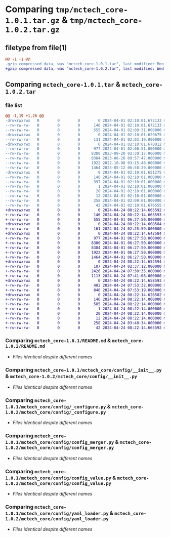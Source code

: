 # Comparing `tmp/mctech_core-1.0.1.tar.gz` & `tmp/mctech_core-1.0.2.tar.gz`

## filetype from file(1)

```diff
@@ -1 +1 @@
-gzip compressed data, was "mctech_core-1.0.1.tar", last modified: Mon Apr  1 02:10:01 2024, max compression
+gzip compressed data, was "mctech_core-1.0.2.tar", last modified: Wed Apr 24 08:22:14 2024, max compression
```

## Comparing `mctech_core-1.0.1.tar` & `mctech_core-1.0.2.tar`

### file list

```diff
@@ -1,19 +1,26 @@
-drwxrwxrwx   0        0        0        0 2024-04-01 02:10:01.672133 mctech_core-1.0.1/
--rw-rw-rw-   0        0        0      146 2024-04-01 02:10:01.672133 mctech_core-1.0.1/PKG-INFO
--rw-rw-rw-   0        0        0      555 2024-04-01 02:09:31.000000 mctech_core-1.0.1/README.md
-drwxrwxrwx   0        0        0        0 2024-04-01 02:10:01.629675 mctech_core-1.0.1/mctech_core/
--rw-rw-rw-   0        0        0      131 2024-04-01 02:03:19.000000 mctech_core-1.0.1/mctech_core/__init__.py
-drwxrwxrwx   0        0        0        0 2024-04-01 02:10:01.670012 mctech_core-1.0.1/mctech_core/config/
--rw-rw-rw-   0        0        0      977 2024-04-01 02:00:51.000000 mctech_core-1.0.1/mctech_core/config/__init__.py
--rw-rw-rw-   0        0        0     8300 2023-09-20 02:30:17.000000 mctech_core-1.0.1/mctech_core/config/_configure.py
--rw-rw-rw-   0        0        0     8384 2023-08-26 09:57:47.000000 mctech_core-1.0.1/mctech_core/config/config_merger.py
--rw-rw-rw-   0        0        0     1922 2022-10-08 03:15:48.000000 mctech_core-1.0.1/mctech_core/config/config_value.py
--rw-rw-rw-   0        0        0     1464 2023-05-12 06:58:39.000000 mctech_core-1.0.1/mctech_core/config/yaml_loader.py
-drwxrwxrwx   0        0        0        0 2024-04-01 02:10:01.651275 mctech_core-1.0.1/mctech_core.egg-info/
--rw-rw-rw-   0        0        0      146 2024-04-01 02:10:01.000000 mctech_core-1.0.1/mctech_core.egg-info/PKG-INFO
--rw-rw-rw-   0        0        0      397 2024-04-01 02:10:01.000000 mctech_core-1.0.1/mctech_core.egg-info/SOURCES.txt
--rw-rw-rw-   0        0        0        1 2024-04-01 02:10:01.000000 mctech_core-1.0.1/mctech_core.egg-info/dependency_links.txt
--rw-rw-rw-   0        0        0       20 2024-04-01 02:10:01.000000 mctech_core-1.0.1/mctech_core.egg-info/requires.txt
--rw-rw-rw-   0        0        0       12 2024-04-01 02:10:01.000000 mctech_core-1.0.1/mctech_core.egg-info/top_level.txt
--rw-rw-rw-   0        0        0      258 2024-04-01 02:09:01.000000 mctech_core-1.0.1/mctech_core_setup.py
--rw-rw-rw-   0        0        0       42 2024-04-01 02:10:01.676555 mctech_core-1.0.1/setup.cfg
+drwxrwxrwx   0        0        0        0 2024-04-24 08:22:14.665592 mctech_core-1.0.2/
+-rw-rw-rw-   0        0        0      146 2024-04-24 08:22:14.663593 mctech_core-1.0.2/PKG-INFO
+-rw-rw-rw-   0        0        0      555 2024-04-01 06:27:50.000000 mctech_core-1.0.2/README.md
+drwxrwxrwx   0        0        0        0 2024-04-24 08:22:14.608584 mctech_core-1.0.2/mctech_core/
+-rw-rw-rw-   0        0        0      161 2024-04-24 02:25:59.000000 mctech_core-1.0.2/mctech_core/__init__.py
+drwxrwxrwx   0        0        0        0 2024-04-24 08:22:14.642584 mctech_core-1.0.2/mctech_core/config/
+-rw-rw-rw-   0        0        0      977 2024-04-01 06:27:50.000000 mctech_core-1.0.2/mctech_core/config/__init__.py
+-rw-rw-rw-   0        0        0     8300 2024-04-01 06:27:50.000000 mctech_core-1.0.2/mctech_core/config/_configure.py
+-rw-rw-rw-   0        0        0     8384 2024-04-01 06:27:50.000000 mctech_core-1.0.2/mctech_core/config/config_merger.py
+-rw-rw-rw-   0        0        0     1922 2024-04-01 06:27:50.000000 mctech_core-1.0.2/mctech_core/config/config_value.py
+-rw-rw-rw-   0        0        0     1464 2024-04-01 06:27:50.000000 mctech_core-1.0.2/mctech_core/config/yaml_loader.py
+drwxrwxrwx   0        0        0        0 2024-04-24 08:22:14.652594 mctech_core-1.0.2/mctech_core/context/
+-rw-rw-rw-   0        0        0      107 2024-04-24 02:37:12.000000 mctech_core-1.0.2/mctech_core/context/__init__.py
+-rw-rw-rw-   0        0        0     2426 2024-04-24 07:30:35.000000 mctech_core-1.0.2/mctech_core/context/async_context.py
+-rw-rw-rw-   0        0        0     1113 2024-04-24 07:41:08.000000 mctech_core-1.0.2/mctech_core/context/header_filter.py
+drwxrwxrwx   0        0        0        0 2024-04-24 08:22:14.658593 mctech_core-1.0.2/mctech_core/tracing/
+-rw-rw-rw-   0        0        0      402 2024-04-24 07:53:32.000000 mctech_core-1.0.2/mctech_core/tracing/__init__.py
+-rw-rw-rw-   0        0        0      846 2024-04-24 07:53:19.000000 mctech_core-1.0.2/mctech_core/tracing/tracing_context_middleware.py
+drwxrwxrwx   0        0        0        0 2024-04-24 08:22:14.626582 mctech_core-1.0.2/mctech_core.egg-info/
+-rw-rw-rw-   0        0        0      146 2024-04-24 08:22:14.000000 mctech_core-1.0.2/mctech_core.egg-info/PKG-INFO
+-rw-rw-rw-   0        0        0      585 2024-04-24 08:22:14.000000 mctech_core-1.0.2/mctech_core.egg-info/SOURCES.txt
+-rw-rw-rw-   0        0        0        1 2024-04-24 08:22:14.000000 mctech_core-1.0.2/mctech_core.egg-info/dependency_links.txt
+-rw-rw-rw-   0        0        0       20 2024-04-24 08:22:14.000000 mctech_core-1.0.2/mctech_core.egg-info/requires.txt
+-rw-rw-rw-   0        0        0       12 2024-04-24 08:22:14.000000 mctech_core-1.0.2/mctech_core.egg-info/top_level.txt
+-rw-rw-rw-   0        0        0      258 2024-04-24 03:48:34.000000 mctech_core-1.0.2/mctech_core_setup.py
+-rw-rw-rw-   0        0        0       42 2024-04-24 08:22:14.665592 mctech_core-1.0.2/setup.cfg
```

### Comparing `mctech_core-1.0.1/README.md` & `mctech_core-1.0.2/README.md`

 * *Files identical despite different names*

### Comparing `mctech_core-1.0.1/mctech_core/config/__init__.py` & `mctech_core-1.0.2/mctech_core/config/__init__.py`

 * *Files identical despite different names*

### Comparing `mctech_core-1.0.1/mctech_core/config/_configure.py` & `mctech_core-1.0.2/mctech_core/config/_configure.py`

 * *Files identical despite different names*

### Comparing `mctech_core-1.0.1/mctech_core/config/config_merger.py` & `mctech_core-1.0.2/mctech_core/config/config_merger.py`

 * *Files identical despite different names*

### Comparing `mctech_core-1.0.1/mctech_core/config/config_value.py` & `mctech_core-1.0.2/mctech_core/config/config_value.py`

 * *Files identical despite different names*

### Comparing `mctech_core-1.0.1/mctech_core/config/yaml_loader.py` & `mctech_core-1.0.2/mctech_core/config/yaml_loader.py`

 * *Files identical despite different names*


